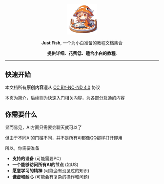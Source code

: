 <body>
<p align="center">
    <a href="#" target="_blank" rel="noopener noreferrer">
        <img width="100" src="static/img/logo.png" alt="justfish logo" />
    </a>
</p>

<p align="center"><b>Just Fish</b>, 一个为小白准备的教程文档集合</p>
<p align="center"> <b>提供详细、花费低、适合小白的教程</b>.</p>
</body>

------------------------------

## 快速开始

本文档所有**原创内容**遵从 [CC BY-NC-ND 4.0](https://creativecommons.org/licenses/by-nc-nd/4.0/deed.zh-hans) 协议 

本页为简介，后续则为快速入门相关内容，为各部分互通的内容

## 你需要什么

显而易见，AI方面只需要会聊天就可以了

但由于不同AI的门槛不同，并不是所有AI都像QQ那样打开即用

所以，你需要准备

 - **支持的设备** (可能需要PC)
 - **一个能够访问所有AI的节点** (如US)
 - **愿意学习的精神** (可能会有没见过的知识)
 - **谦虚和耐心** (可能会有复杂的操作和问题)



